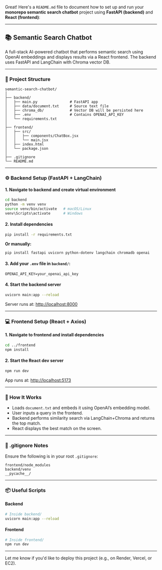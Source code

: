 Great! Here's a `README.md` file to document how to set up and run your **monorepo semantic search chatbot** project using **FastAPI (backend)** and **React (frontend)**:

---

## 📚 Semantic Search Chatbot

A full-stack AI-powered chatbot that performs semantic search using OpenAI embeddings and displays results via a React frontend. The backend uses FastAPI and LangChain with Chroma vector DB.

---

### 🔧 Project Structure

```
semantic-search-chatbot/
│
├── backend/
│   ├── main.py               # FastAPI app
│   ├── data/document.txt     # Source text file
│   ├── chroma_db/            # Vector DB will be persisted here
│   ├── .env                  # Contains OPENAI_API_KEY
│   └── requirements.txt
│
├── frontend/
│   ├── src/
│   │   ├── components/ChatBox.jsx
│   │   └── main.jsx
│   ├── index.html
│   └── package.json
│
├── .gitignore
└── README.md
```

---

### ⚙️ Backend Setup (FastAPI + LangChain)

#### 1. Navigate to backend and create virtual environment

```bash
cd backend
python -m venv venv
source venv/bin/activate   # macOS/Linux
venv\Scripts\activate      # Windows
```

#### 2. Install dependencies

```bash
pip install -r requirements.txt
```

**Or manually:**

```bash
pip install fastapi uvicorn python-dotenv langchain chromadb openai
```

#### 3. Add your `.env` file in `backend/`:

```
OPENAI_API_KEY=your_openai_api_key
```

#### 4. Start the backend server

```bash
uvicorn main:app --reload
```

Server runs at: [http://localhost:8000](http://localhost:8000)

---

### 💻 Frontend Setup (React + Axios)

#### 1. Navigate to frontend and install dependencies

```bash
cd ../frontend
npm install
```

#### 2. Start the React dev server

```bash
npm run dev
```

App runs at: [http://localhost:5173](http://localhost:5173)

---

### 🔁 How It Works

* Loads `document.txt` and embeds it using OpenAI’s embedding model.
* User inputs a query in the frontend.
* Backend performs similarity search via LangChain+Chroma and returns the top match.
* React displays the best match on the screen.

---

### 🛑 .gitignore Notes

Ensure the following is in your root `.gitignore`:

```
frontend/node_modules
backend/venv
__pycache__/
```

---

### 📦 Useful Scripts

#### Backend

```bash
# Inside backend/
uvicorn main:app --reload
```

#### Frontend

```bash
# Inside frontend/
npm run dev
```

---

Let me know if you'd like to deploy this project (e.g., on Render, Vercel, or EC2).
